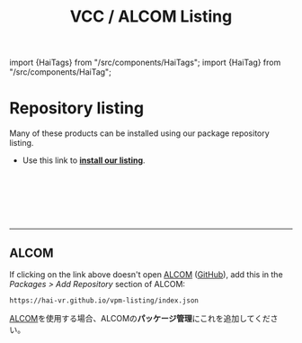 ﻿---
title: VCC / ALCOM Listing
sidebar_position: 2
hide_title: true
---
import {HaiTags} from "/src/components/HaiTags";
import {HaiTag} from "/src/components/HaiTag";

# Repository listing

Many of these products can be installed using our package repository listing.
- Use this link to **[install our listing](vcc://vpm/addRepo?url=https://hai-vr.github.io/vpm-listing/index.json)**.

<br />
<br />
<br />
<br />
<br />

-----

## ALCOM

<HaiTags>
<HaiTag isUniversal={true} />
</HaiTags>

If clicking on the link above doesn't open [ALCOM](https://vrc-get.anatawa12.com/alcom/) ([GitHub](https://github.com/vrc-get/vrc-get)),
add this in the *Packages > Add Repository* section of ALCOM:

```text
https://hai-vr.github.io/vpm-listing/index.json
```

[ALCOM](https://vrc-get.anatawa12.com/alcom/)を使用する場合、ALCOMの**パッケージ管理**にこれを追加してください。

<br />
<br />
<br />
<br />
<br />